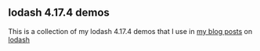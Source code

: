 ## lodash 4.17.4 demos

This is a collection of my lodash 4.17.4 demos that I use in [my blog posts](https://dustinpfister.github.io/categories/lodash/) on [lodash]()


